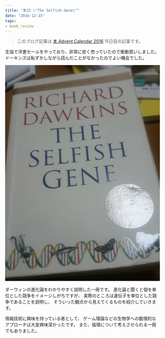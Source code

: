 ```yaml
---
title: "本15 \"The Selfish Gene\""
date: "2016-12-15"
tags:
- book_review
---
```


> このブログ記事は
> [本 Advent Calendar 2016](http://www.adventar.org/calendars/1845)
> 15日目の記事です。

生協で洋書セールをやっており、非常に安く売っていたので衝動買いしました。
ドーキンズは恥ずかしながら読んだことがなかったのでよい機会でした。

![](/images/2016-12-15-book.png)

ダーウィンの進化論をわかりやすく説明した一冊です。
進化論と聞くと個を単位とした競争をイメージしがちですが、
実際のところは遺伝子を単位とした競争であることを説明し、
そういった観点から見えてくるものを紹介していきます。

情報技術に興味を持っている者として、
ゲーム理論などの生物学への数理的なアプローチは大変興味深かったです。
また、倫理について考えさせられる一冊でもありました。

